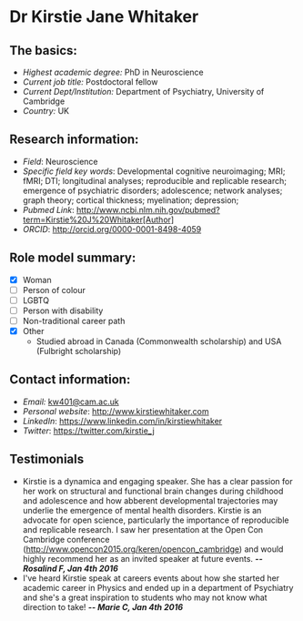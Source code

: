 # Dr Kirstie Jane Whitaker

## The basics:

* *Highest academic degree:* PhD in Neuroscience
* *Current job title:* Postdoctoral fellow
* *Current Dept/Institution:* Department of Psychiatry, University of Cambridge
* *Country:* UK

## Research information:

* *Field*: Neuroscience
* *Specific field key words*: Developmental cognitive neuroimaging; MRI; fMRI; DTI; longitudinal analyses; reproducible and replicable research; emergence of psychiatric disorders; adolescence; network analyses; graph theory; cortical thickness; myelination; depression;
* *Pubmed Link*: http://www.ncbi.nlm.nih.gov/pubmed?term=Kirstie%20J%20Whitaker[Author]
* *ORCID*: http://orcid.org/0000-0001-8498-4059

## Role model summary:

* [x] Woman
* [ ] Person of colour
* [ ] LGBTQ
* [ ] Person with disability
* [ ] Non-traditional career path
* [x] Other
  * Studied abroad in Canada (Commonwealth scholarship) and USA (Fulbright scholarship) 

## Contact information:

* *Email:* kw401@cam.ac.uk
* *Personal website*: http://www.kirstiewhitaker.com
* *LinkedIn*: https://www.linkedin.com/in/kirstiewhitaker
* *Twitter*: https://twitter.com/kirstie_j

## Testimonials

* Kirstie is a dynamica and engaging speaker. She has a clear passion for her work on structural and functional brain changes during childhood and adolescence and how abberent developmental trajectories may underlie the emergence of mental health disorders. Kirstie is an advocate for open science, particularly the importance of reproducible and replicable research. I saw her presentation at the Open Con Cambridge conference (http://www.opencon2015.org/keren/opencon_cambridge) and would highly recommend her as an invited speaker at future events. ***-- Rosalind F, Jan 4th 2016***
* I've heard Kirstie speak at careers events about how she started her academic career in Physics and ended up in a department of Psychiatry and she's a great inspiration to students who may not know what direction to take! ***-- Marie C, Jan 4th 2016***
